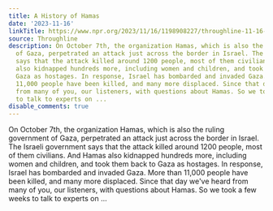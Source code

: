 ```yaml
---
title: A History of Hamas
date: '2023-11-16'
linkTitle: https://www.npr.org/2023/11/16/1198908227/throughline-11-16-2023
source: Throughline
description: On October 7th, the organization Hamas, which is also the ruling government
  of Gaza, perpetrated an attack just across the border in Israel. The Israeli government
  says that the attack killed around 1200 people, most of them civilians. And Hamas
  also kidnapped hundreds more, including women and children, and took them back to
  Gaza as hostages. In response, Israel has bombarded and invaded Gaza. More than
  11,000 people have been killed, and many more displaced. Since that day we've heard
  from many of you, our listeners, with questions about Hamas. So we took a few weeks
  to talk to experts on ...
disable_comments: true
---
```

On October 7th, the organization Hamas, which is also the ruling government of Gaza, perpetrated an attack just across the border in Israel. The Israeli government says that the attack killed around 1200 people, most of them civilians. And Hamas also kidnapped hundreds more, including women and children, and took them back to Gaza as hostages. In response, Israel has bombarded and invaded Gaza. More than 11,000 people have been killed, and many more displaced. Since that day we've heard from many of you, our listeners, with questions about Hamas. So we took a few weeks to talk to experts on ...
